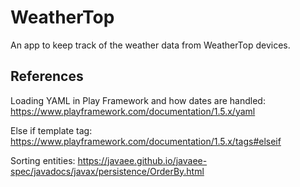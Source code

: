 # WeatherTop
An app to keep track of the weather data from WeatherTop devices.


## References
Loading YAML in Play Framework and how dates are handled:
https://www.playframework.com/documentation/1.5.x/yaml

Else if template tag:
https://www.playframework.com/documentation/1.5.x/tags#elseif

Sorting entities:
https://javaee.github.io/javaee-spec/javadocs/javax/persistence/OrderBy.html